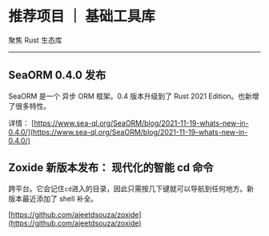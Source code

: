 

# 推荐项目 ｜ 基础工具库

聚焦 Rust 生态库

---

## SeaORM 0.4.0 发布

SeaORM 是一个 异步 ORM 框架。0.4 版本升级到了 Rust 2021 Edition。也新增了很多特性。

详情： [https://www.sea-ql.org/SeaORM/blog/2021-11-19-whats-new-in-0.4.0/](https://www.sea-ql.org/SeaORM/blog/2021-11-19-whats-new-in-0.4.0/)

## Zoxide 新版本发布： 现代化的智能 cd 命令

跨平台。它会记住`cd`进入的目录，因此只需按几下键就可以导航到任何地方。新版本最近添加了 shell 补全。

[https://github.com/ajeetdsouza/zoxide](https://github.com/ajeetdsouza/zoxide)

